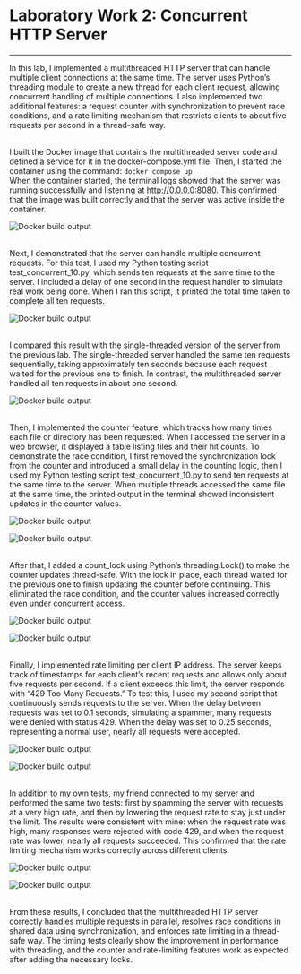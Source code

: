 # Laboratory Work 2: Concurrent HTTP Server

----

In this lab, I implemented a multithreaded HTTP server that can handle multiple client connections at the same time. The server uses Python’s threading module to create a new thread for each client request, allowing concurrent handling of multiple connections. I also implemented two additional features: a request counter with synchronization to prevent race conditions, and a rate limiting mechanism that restricts clients to about five requests per second in a thread-safe way.

\
I built the Docker image that contains the multithreaded server code and defined a service for it in the docker-compose.yml file. Then, I started the container using the command:
```docker compose up```\
When the container started, the terminal logs showed that the server was running successfully and listening at http://0.0.0.0:8080. This confirmed that the image was built correctly and that the server was active inside the container.

![Docker build output](../images_lab2/img1.png)


\
Next, I demonstrated that the server can handle multiple concurrent requests. For this test, I used my Python testing script test_concurrent_10.py, which sends ten requests at the same time to the server. I included a delay of one second in the request handler to simulate real work being done. When I ran this script, it printed the total time taken to complete all ten requests.

![Docker build output](../images_lab2/img2.png)


\
I compared this result with the single-threaded version of the server from the previous lab. The single-threaded server handled the same ten requests sequentially, taking approximately ten seconds because each request waited for the previous one to finish. In contrast, the multithreaded server handled all ten requests in about one second.

![Docker build output](../images_lab2/img3.png)


\
Then, I implemented the counter feature, which tracks how many times each file or directory has been requested. When I accessed the server in a web browser, it displayed a table listing files and their hit counts. To demonstrate the race condition, I first removed the synchronization lock from the counter and introduced a small delay in the counting logic, then I used my Python testing script test_concurrent_10.py to send ten requests at the same time to the server. When multiple threads accessed the same file at the same time, the printed output in the terminal showed inconsistent updates in the counter values.

![Docker build output](../images_lab2/img4.png)

![Docker build output](../images_lab2/img5.png)

\
After that, I added a count_lock using Python’s threading.Lock() to make the counter updates thread-safe. With the lock in place, each thread waited for the previous one to finish updating the counter before continuing. This eliminated the race condition, and the counter values increased correctly even under concurrent access.

![Docker build output](../images_lab2/img6.png)

![Docker build output](../images_lab2/img7.png)

\
Finally, I implemented rate limiting per client IP address. The server keeps track of timestamps for each client’s recent requests and allows only about five requests per second. If a client exceeds this limit, the server responds with “429 Too Many Requests.” To test this, I used my second script that continuously sends requests to the server. When the delay between requests was set to 0.1 seconds, simulating a spammer, many requests were denied with status 429. When the delay was set to 0.25 seconds, representing a normal user, nearly all requests were accepted.

![Docker build output](../images_lab2/img8.png)

![Docker build output](../images_lab2/img9.png)

\
In addition to my own tests, my friend connected to my server and performed the same two tests: first by spamming the server with requests at a very high rate, and then by lowering the request rate to stay just under the limit. The results were consistent with mine: when the request rate was high, many responses were rejected with code 429, and when the request rate was lower, nearly all requests succeeded. This confirmed that the rate limiting mechanism works correctly across different clients.

![Docker build output](../images_lab2/img10.png)

![Docker build output](../images_lab2/img11.png)

\
From these results, I concluded that the multithreaded HTTP server correctly handles multiple requests in parallel, resolves race conditions in shared data using synchronization, and enforces rate limiting in a thread-safe way. The timing tests clearly show the improvement in performance with threading, and the counter and rate-limiting features work as expected after adding the necessary locks.